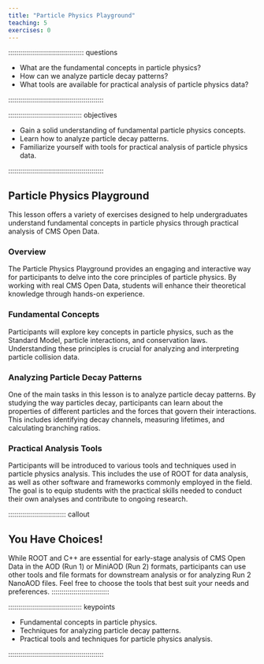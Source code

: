 ```yaml
---
title: "Particle Physics Playground"
teaching: 5
exercises: 0
---
```


:::::::::::::::::::::::::::::::::::::: questions 

- What are the fundamental concepts in particle physics?
- How can we analyze particle decay patterns?
- What tools are available for practical analysis of particle physics data?

::::::::::::::::::::::::::::::::::::::::::::::::

::::::::::::::::::::::::::::::::::::: objectives

- Gain a solid understanding of fundamental particle physics concepts.
- Learn how to analyze particle decay patterns.
- Familiarize yourself with tools for practical analysis of particle physics data.

::::::::::::::::::::::::::::::::::::::::::::::::

## Particle Physics Playground

This lesson offers a variety of exercises designed to help undergraduates understand fundamental concepts in particle physics through practical analysis of CMS Open Data.

### Overview

The Particle Physics Playground provides an engaging and interactive way for participants to delve into the core principles of particle physics. By working with real CMS Open Data, students will enhance their theoretical knowledge through hands-on experience.

### Fundamental Concepts

Participants will explore key concepts in particle physics, such as the Standard Model, particle interactions, and conservation laws. Understanding these principles is crucial for analyzing and interpreting particle collision data.

### Analyzing Particle Decay Patterns

One of the main tasks in this lesson is to analyze particle decay patterns. By studying the way particles decay, participants can learn about the properties of different particles and the forces that govern their interactions. This includes identifying decay channels, measuring lifetimes, and calculating branching ratios.

### Practical Analysis Tools

Participants will be introduced to various tools and techniques used in particle physics analysis. This includes the use of ROOT for data analysis, as well as other software and frameworks commonly employed in the field. The goal is to equip students with the practical skills needed to conduct their own analyses and contribute to ongoing research.

::::::::::::::::::::::::::::: callout
## You Have Choices!

While ROOT and C++ are essential for early-stage analysis of CMS Open Data in the AOD (Run 1) or MiniAOD (Run 2) formats, participants can use other tools and file formats for downstream analysis or for analyzing Run 2 NanoAOD files. Feel free to choose the tools that best suit your needs and preferences.
:::::::::::::::::::::::::::::

::::::::::::::::::::::::::::::::::::: keypoints 

- Fundamental concepts in particle physics.
- Techniques for analyzing particle decay patterns.
- Practical tools and techniques for particle physics analysis.

::::::::::::::::::::::::::::::::::::::::::::::::
